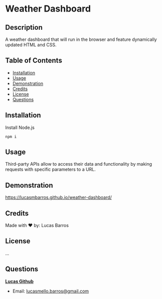 # Weather Dashboard

## Description

A weather dashboard that will run in the browser and feature dynamically updated HTML and CSS.

## Table of Contents

- [Installation](#installation)
- [Usage](#usage)
- [Demonstration](#Demonstration)
- [Credits](#credits)
- [License](#license)
- [Questions](#questions)

## Installation

Install Node.js

    npm i

## Usage

Third-party APIs allow to access their data and functionality by making requests with specific parameters to a URL.

## Demonstration

https://lucasmbarros.github.io/weather-dashboard/

## Credits

Made with ❤️ by: Lucas Barros

## License

...

## Questions

**[Lucas Github](https://github.com/lucasmbarros)**

- Email: lucasmello.barros@gmail.com
